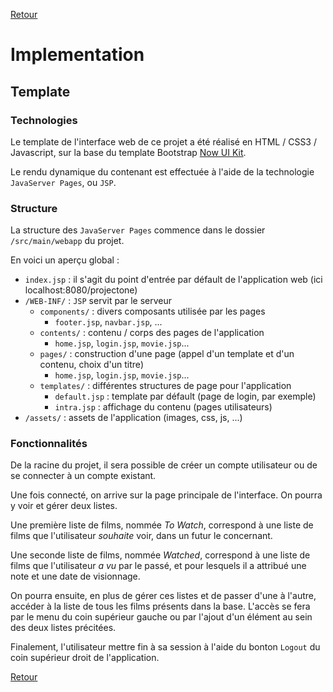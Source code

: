 [Retour](../README.md)


# Implementation

## Template

### Technologies

Le template de l'interface web de ce projet a été réalisé en HTML / CSS3 / Javascript, sur la base du template Bootstrap [Now UI Kit](https://demos.creative-tim.com/now-ui-kit/index.html).

Le rendu dynamique du contenant est effectuée à l'aide de la technologie `JavaServer Pages`, ou `JSP`.

### Structure

La structure des `JavaServer Pages` commence dans le dossier `/src/main/webapp` du projet.

En voici un aperçu global :

- `index.jsp` : il s'agit du point d'entrée par défault de l'application web (ici localhost:8080/projectone)
- `/WEB-INF/` : `JSP` servit par le serveur
    - `components/` : divers composants utilisée par les pages
        - `footer.jsp`, `navbar.jsp`, ...
    - `contents/` : contenu / corps des pages de l'application
        - `home.jsp`, `login.jsp`, `movie.jsp`...
    - `pages/` : construction d'une page (appel d'un template et d'un contenu, choix d'un titre)
        - `home.jsp`, `login.jsp`, `movie.jsp`...
    - `templates/` : différentes structures de page pour l'application
        - `default.jsp` : template par défault (page de login, par exemple)
        - `intra.jsp` : affichage du contenu (pages utilisateurs)
- `/assets/` : assets de l'application (images, css, js, ...)

### Fonctionnalités

De la racine du projet, il sera possible de créer un compte utilisateur ou de se connecter à un compte existant.

Une fois connecté, on arrive sur la page principale de l'interface.
On pourra y voir et gérer deux listes.

Une première liste de films, nommée *To Watch*, correspond à une liste de films que l'utilisateur *souhaite* voir, dans un futur le concernant.

Une seconde liste de films, nommée *Watched*, correspond à une liste de films que l'utilisateur *a vu* par le passé, et pour lesquels il a attribué une note et une date de visionnage.

On pourra ensuite, en plus de gérer ces listes et de passer d'une à l'autre, accéder à la liste de tous les films présents dans la base.
L'accès se fera par le menu du coin supérieur gauche ou par l'ajout d'un élément au sein des deux listes précitées.

Finalement, l'utilisateur mettre fin à sa session à l'aide du bonton `Logout` du coin supérieur droit de l'application.


[Retour](../README.md)
